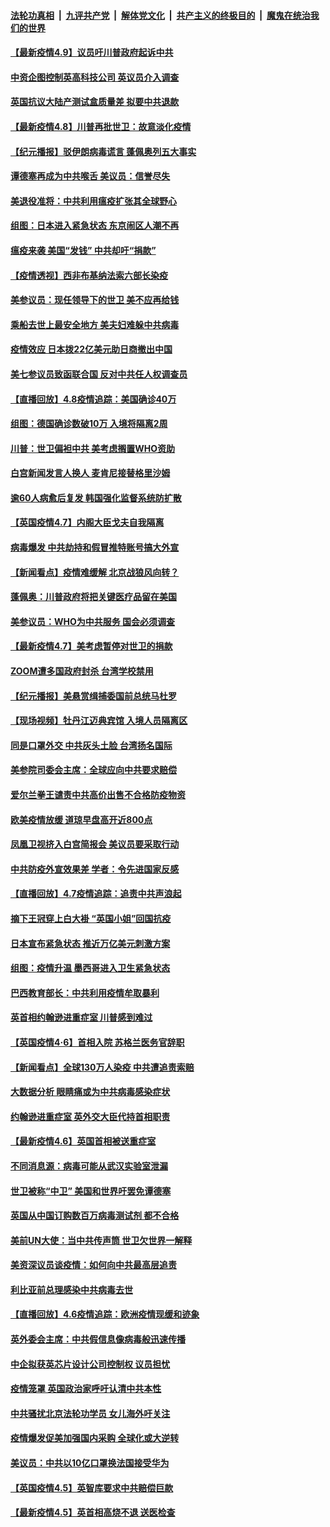 

####  [法轮功真相](../../../../basic/blob/master/README.md?t=04091231) &nbsp;|&nbsp; [九评共产党](../../../../9ping.md/blob/master/README.md?t=04091231) &nbsp;|&nbsp; [解体党文化](../../../../jtdwh.md/blob/master/README.md?t=04091231)  &nbsp;|&nbsp; [共产主义的终极目的](../../../../gczydzjmd.md/blob/master/README.md?t=04091231) &nbsp;|&nbsp; [魔鬼在统治我们的世界](../../../../mgztzwmdsj.md/blob/master/README.md?t=04091231) 

#### [【最新疫情4.9】议员吁川普政府起诉中共](../pages/nsc418/n12015607.md?t=04091231) 

#### [中资企图控制英高科技公司 英议员介入调查](../pages/nsc418/n12015284.md?t=04091231) 

#### [英国抗议大陆产测试盒质量差 拟要中共退款](../pages/nsc418/n12015200.md?t=04091231) 

#### [【最新疫情4.8】川普再批世卫：故意淡化疫情](../pages/nsc418/n12012172.md?t=04091231) 

#### [【纪元播报】驳伊朗病毒谎言 蓬佩奥列五大事实](../pages/nsc418/n12014921.md?t=04091231) 

#### [谭德塞再成为中共喉舌  美议员：信誉尽失](../pages/nsc418/n12014891.md?t=04091231) 

#### [美退役准将：中共利用瘟疫扩张其全球野心](../pages/nsc418/n12014854.md?t=04091231) 

#### [组图：日本进入紧急状态 东京闹区人潮不再](../pages/nsc418/n12013717.md?t=04091231) 

#### [瘟疫来袭 美国“发钱” 中共却吁“捐款”](../pages/nsc418/n12014477.md?t=04091231) 

#### [【疫情透视】西非布基纳法索六部长染疫](../pages/nsc418/n12013574.md?t=04091231) 

#### [美参议员：现任领导下的世卫 美不应再给钱](../pages/nsc418/n12014614.md?t=04091231) 

#### [乘船去世上最安全地方 美夫妇难躲中共病毒](../pages/nsc418/n12014369.md?t=04091231) 

#### [疫情效应 日本拨22亿美元助日商撤出中国](../pages/nsc418/n12014323.md?t=04091231) 

#### [美七参议员致函联合国 反对中共任人权调查员](../pages/nsc418/n12013999.md?t=04091231) 

#### [【直播回放】4.8疫情追踪：美国确诊40万](../pages/nsc418/n12013741.md?t=04091231) 

#### [组图：德国确诊数破10万 入境将隔离2周](../pages/nsc418/n12013351.md?t=04091231) 

#### [川普：世卫偏袒中共 美考虑搁置WHO资助](../pages/nsc418/n12013697.md?t=04091231) 

#### [白宫新闻发言人换人 麦肯尼接替格里沙姆](../pages/nsc418/n12013470.md?t=04091231) 

#### [逾60人病愈后复发 韩国强化监督系统防扩散](../pages/nsc418/n12013106.md?t=04091231) 

#### [【英国疫情4.7】内阁大臣戈夫自我隔离](../pages/nsc418/n12011801.md?t=04091231) 

#### [病毒爆发 中共劫持和假冒推特账号搞大外宣](../pages/nsc418/n12003105.md?t=04091231) 

#### [【新闻看点】疫情难缓解 北京战狼风向转？](../pages/nsc418/n12011735.md?t=04091231) 

#### [蓬佩奥：川普政府将把关键医疗品留在美国](../pages/nsc418/n12011957.md?t=04091231) 

#### [美参议员：WHO为中共服务 国会必须调查](../pages/nsc418/n12012032.md?t=04091231) 

#### [【最新疫情4.7】美考虑暂停对世卫的捐款](../pages/nsc418/n12009114.md?t=04091231) 

#### [ZOOM遭多国政府封杀 台湾学校禁用](../pages/nsc418/n12011456.md?t=04091231) 

#### [【纪元播报】美悬赏缉捕委国前总统马杜罗](../pages/nsc418/n12011535.md?t=04091231) 

#### [【现场视频】牡丹江迈典宾馆 入境人员隔离区](../pages/nsc418/n12011423.md?t=04091231) 

#### [同是口罩外交 中共灰头土脸 台湾扬名国际](../pages/nsc418/n12011635.md?t=04091231) 

#### [美参院司委会主席：全球应向中共要求赔偿](../pages/nsc418/n12011503.md?t=04091231) 

#### [爱尔兰拳王谴责中共高价出售不合格防疫物资](../pages/nsc418/n12011388.md?t=04091231) 

#### [欧美疫情放缓 道琼早盘高开近800点](../pages/nsc418/n12011341.md?t=04091231) 

#### [凤凰卫视挤入白宫简报会 美议员要采取行动](../pages/nsc418/n12010996.md?t=04091231) 

#### [中共防疫外宣效果差 学者：令先进国家反感](../pages/nsc418/n12010803.md?t=04091231) 

#### [【直播回放】4.7疫情追踪：追责中共声浪起](../pages/nsc418/n12010726.md?t=04091231) 

#### [摘下王冠穿上白大褂 “英国小姐”回国抗疫](../pages/nsc418/n12010602.md?t=04091231) 

#### [日本宣布紧急状态 推近万亿美元刺激方案](../pages/nsc418/n12010565.md?t=04091231) 

#### [组图：疫情升温 墨西哥进入卫生紧急状态](../pages/nsc418/n12007777.md?t=04091231) 

#### [巴西教育部长：中共利用疫情牟取暴利](../pages/nsc418/n12009627.md?t=04091231) 

#### [英首相约翰逊进重症室 川普感到难过](../pages/nsc418/n12008868.md?t=04091231) 

#### [【英国疫情4·6】首相入院 苏格兰医务官辞职](../pages/nsc418/n12008522.md?t=04091231) 

#### [【新闻看点】全球130万人染疫 中共遭追责索赔](../pages/nsc418/n12008505.md?t=04091231) 

#### [大数据分析 眼睛痛或为中共病毒感染症状](../pages/nsc418/n12009044.md?t=04091231) 

#### [约翰逊进重症室 英外交大臣代持首相职责](../pages/nsc418/n12008859.md?t=04091231) 

#### [【最新疫情4.6】英国首相被送重症室](../pages/nsc418/n12005501.md?t=04091231) 

#### [不同消息源：病毒可能从武汉实验室泄漏](../pages/nsc418/n12008223.md?t=04091231) 

#### [世卫被称“中卫” 美国和世界吁罢免谭德塞](../pages/nsc418/n12007973.md?t=04091231) 

#### [英国从中国订购数百万病毒测试剂 都不合格](../pages/nsc418/n12008221.md?t=04091231) 

#### [美前UN大使：当中共传声筒 世卫欠世界一解释](../pages/nsc418/n12007888.md?t=04091231) 

#### [美资深议员谈疫情：如何向中共最高层追责](../pages/nsc418/n12007641.md?t=04091231) 

#### [利比亚前总理感染中共病毒去世](../pages/nsc418/n12007596.md?t=04091231) 

#### [【直播回放】4.6疫情追踪：欧洲疫情现缓和迹象](../pages/nsc418/n12007298.md?t=04091231) 

#### [英外委会主席：中共假信息像病毒般迅速传播](../pages/nsc418/n12007090.md?t=04091231) 

#### [中企拟获英芯片设计公司控制权 议员担忧](../pages/nsc418/n12005586.md?t=04091231) 

#### [疫情笼罩 英国政治家呼吁认清中共本性](../pages/nsc418/n12006067.md?t=04091231) 

#### [中共骚扰北京法轮功学员 女儿海外吁关注](../pages/nsc418/n12005990.md?t=04091231) 

#### [疫情爆发促美加强国内采购 全球化或大逆转](../pages/nsc418/n11962171.md?t=04091231) 

#### [美议员：中共以10亿口罩换法国接受华为](../pages/nsc418/n12005890.md?t=04091231) 

#### [【英国疫情4.5】英智库要求中共赔偿巨款](../pages/nsc418/n12005686.md?t=04091231) 

#### [【最新疫情4.5】英首相高烧不退 送医检查](../pages/nsc418/n12003209.md?t=04091231) 

